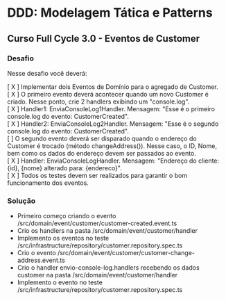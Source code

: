 # DDD: Modelagem Tática e Patterns
## Curso Full Cycle 3.0 - Eventos de Customer

### Desafio
Nesse desafio você deverá:  

[ X ] Implementar dois Eventos de Domínio para o agregado de Customer.<br />
[ X ] O primeiro evento deverá acontecer quando um novo Customer é criado. Nesse ponto, crie 2 handlers exibindo um "console.log". <br />
[ X ] Handler1: EnviaConsoleLog1Handler. Mensagem: "Esse é o primeiro console.log do evento: CustomerCreated".<br />
[ X ] Handler2: EnviaConsoleLog2Handler. Mensagem: "Esse é o segundo console.log do evento: CustomerCreated".<br />
[  ] O segundo evento deverá ser disparado quando o endereço do Customer é trocado (método changeAddress()). Nesse caso, o ID, Nome, bem como os dados do endereço devem ser passados ao evento.<br />
[ X ] Handler: EnviaConsoleLogHandler. Mensagem: "Endereço do cliente: {id}, {nome} alterado para: {endereco}".<br />
[ X ] Todos os testes devem ser realizados para garantir o bom funcionamento dos eventos.<br />

### Solução
- Primeiro começo criando o evento /src/domain/event/customer/customer-created.event.ts
- Crio os handlers na pasta /src/domain/event/customer/handler
- Implemento os eventos no teste /src/infrastructure/repository/customer.repository.spec.ts
- Crio o evento /src/domain/event/customer/customer-change-address.event.ts
- Crio o handler envio-console-log.handlers recebendo os dados customer na pasta /src/domain/event/customer/handler
- Implemento o evento no teste /src/infrastructure/repository/customer.repository.spec.ts